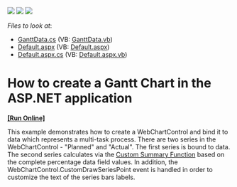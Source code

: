 <!-- default badges list -->
![](https://img.shields.io/endpoint?url=https://codecentral.devexpress.com/api/v1/VersionRange/128573482/13.1.4%2B)
[![](https://img.shields.io/badge/Open_in_DevExpress_Support_Center-FF7200?style=flat-square&logo=DevExpress&logoColor=white)](https://supportcenter.devexpress.com/ticket/details/E1287)
[![](https://img.shields.io/badge/📖_How_to_use_DevExpress_Examples-e9f6fc?style=flat-square)](https://docs.devexpress.com/GeneralInformation/403183)
<!-- default badges end -->
<!-- default file list -->
*Files to look at*:

* [GanttData.cs](./CS/WebSite/App_Code/GanttData.cs) (VB: [GanttData.vb](./VB/WebSite/App_Code/GanttData.vb))
* [Default.aspx](./CS/WebSite/Default.aspx) (VB: [Default.aspx](./VB/WebSite/Default.aspx))
* [Default.aspx.cs](./CS/WebSite/Default.aspx.cs) (VB: [Default.aspx.vb](./VB/WebSite/Default.aspx.vb))
<!-- default file list end -->
# How to create a Gantt Chart in the ASP.NET application
<!-- run online -->
**[[Run Online]](https://codecentral.devexpress.com/e1287/)**
<!-- run online end -->


<p>This example demonstrates how to create a WebChartControl and bind it to data which represents a multi-task process. There are two series in the WebChartControl - "Planned" and "Actual". The first series is bound to data. The second series calculates via the <a href="http://documentation.devexpress.com/#XtraCharts/CustomDocument4948">Custom Summary Function</a> based on the complete percentage data field values. In addition, the WebChartControl.CustomDrawSeriesPoint event is handled in order to customize the text of the series bars labels.</p>

<br/>


